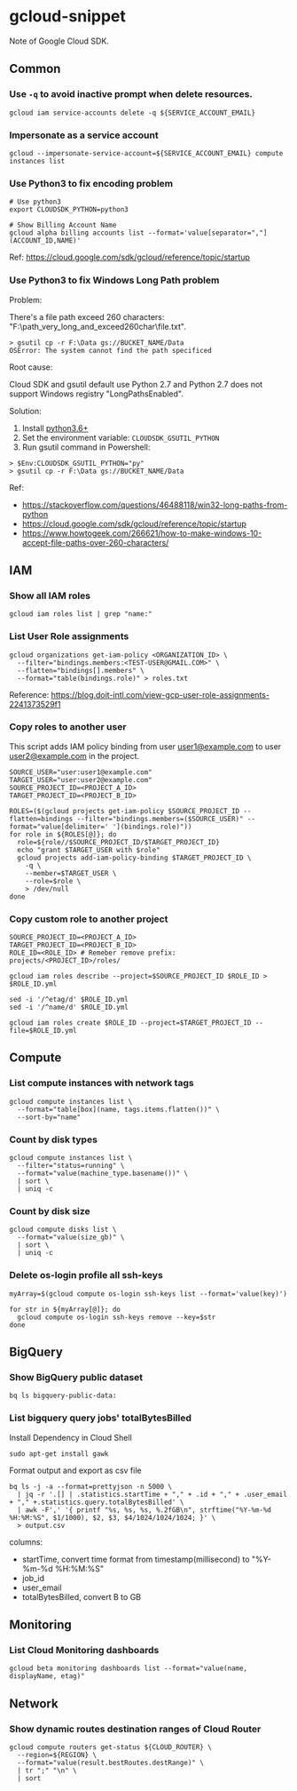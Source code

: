 # gcloud-snippet

Note of Google Cloud SDK.

## Common

### Use `-q` to avoid inactive prompt when delete resources.

```
gcloud iam service-accounts delete -q ${SERVICE_ACCOUNT_EMAIL}
```

### Impersonate as a service account

```
gcloud --impersonate-service-account=${SERVICE_ACCOUNT_EMAIL} compute instances list
```

### Use Python3 to fix encoding problem

```
# Use python3
export CLOUDSDK_PYTHON=python3

# Show Billing Account Name
gcloud alpha billing accounts list --format='value[separator=","](ACCOUNT_ID,NAME)'
```

Ref: https://cloud.google.com/sdk/gcloud/reference/topic/startup

### Use Python3 to fix Windows Long Path problem

Problem:

There's a file path exceed 260 characters: "F:\path_very_long_and_exceed260char\file.txt".

```
> gsutil cp -r F:\Data gs://BUCKET_NAME/Data
OSError: The system cannot find the path specificed
```

Root cause:

Cloud SDK and gsutil default use Python 2.7 and Python 2.7 does not support Windows registry "LongPathsEnabled".

Solution:
1. Install [python3.6+](https://www.python.org/downloads/windows/)
2. Set the environment variable: `CLOUDSDK_GSUTIL_PYTHON`
3. Run gsutil command in Powershell:
```
> $Env:CLOUDSDK_GSUTIL_PYTHON="py"
> gsutil cp -r F:\Data gs://BUCKET_NAME/Data
```

Ref: 
- https://stackoverflow.com/questions/46488118/win32-long-paths-from-python
- https://cloud.google.com/sdk/gcloud/reference/topic/startup
- https://www.howtogeek.com/266621/how-to-make-windows-10-accept-file-paths-over-260-characters/


## IAM

### Show all IAM roles

```
gcloud iam roles list | grep "name:"
```

### List User Role assignments

```
gcloud organizations get-iam-policy <ORGANIZATION_ID> \
  --filter="bindings.members:<TEST-USER@GMAIL.COM>" \
  --flatten="bindings[].members" \
  --format="table(bindings.role)" > roles.txt
```

Reference: https://blog.doit-intl.com/view-gcp-user-role-assignments-2241373529f1

### Copy roles to another user

This script adds IAM policy binding from user user1@example.com to user user2@example.com in the project.

```
SOURCE_USER="user:user1@example.com"
TARGET_USER="user:user2@example.com"
SOURCE_PROJECT_ID=<PROJECT_A_ID>
TARGET_PROJECT_ID=<PROJECT_B_ID>

ROLES=($(gcloud projects get-iam-policy $SOURCE_PROJECT_ID --flatten=bindings --filter="bindings.members=($SOURCE_USER)" --format="value[delimiter=' '](bindings.role)"))
for role in ${ROLES[@]}; do
  role=${role//$SOURCE_PROJECT_ID/$TARGET_PROJECT_ID}
  echo "grant $TARGET_USER with $role"
  gcloud projects add-iam-policy-binding $TARGET_PROJECT_ID \
    -q \
    --member=$TARGET_USER \
    --role=$role \
    > /dev/null
done
```

### Copy custom role to another project

```
SOURCE_PROJECT_ID=<PROJECT_A_ID>
TARGET_PROJECT_ID=<PROJECT_B_ID>
ROLE_ID=<ROLE_ID> # Remeber remove prefix: projects/<PROJECT_ID>/roles/

gcloud iam roles describe --project=$SOURCE_PROJECT_ID $ROLE_ID > $ROLE_ID.yml

sed -i '/^etag/d' $ROLE_ID.yml
sed -i '/^name/d' $ROLE_ID.yml

gcloud iam roles create $ROLE_ID --project=$TARGET_PROJECT_ID --file=$ROLE_ID.yml
```

## Compute
### List compute instances with network tags

```
gcloud compute instances list \
  --format="table[box](name, tags.items.flatten())" \
  --sort-by="name"
```

### Count by disk types

```
gcloud compute instances list \
  --filter="status=running" \
  --format="value(machine_type.basename())" \
  | sort \
  | uniq -c
```

### Count by disk size

```
gcloud compute disks list \
  --format="value(size_gb)" \
  | sort \
  | uniq -c
```

### Delete os-login profile all ssh-keys

```
myArray=$(gcloud compute os-login ssh-keys list --format='value(key)')

for str in ${myArray[@]}; do
  gcloud compute os-login ssh-keys remove --key=$str
done
```

## BigQuery

### Show BigQuery public dataset

```
bq ls bigquery-public-data:
```

### List bigquery query jobs' totalBytesBilled

Install Dependency in Cloud Shell

```
sudo apt-get install gawk
```

Format output and export as csv file

```
bq ls -j -a --format=prettyjson -n 5000 \
  | jq -r '.[] | .statistics.startTime + "," + .id + "," + .user_email + "," +.statistics.query.totalBytesBilled' \
  | awk -F',' '{ printf "%s, %s, %s, %.2fGB\n", strftime("%Y-%m-%d %H:%M:%S", $1/1000), $2, $3, $4/1024/1024/1024; }' \
  > output.csv
```

columns:
- startTime, convert time format from timestamp(millisecond) to "%Y-%m-%d %H:%M:%S"
- job_id
- user_email
- totalBytesBilled, convert B to GB

## Monitoring

### List Cloud Monitoring dashboards

```
gcloud beta monitoring dashboards list --format="value(name, displayName, etag)"
```

## Network

### Show dynamic routes destination ranges of Cloud Router

```
gcloud compute routers get-status ${CLOUD_ROUTER} \
  --region=${REGION} \
  --format="value(result.bestRoutes.destRange)" \
  | tr ";" "\n" \
  | sort
```
